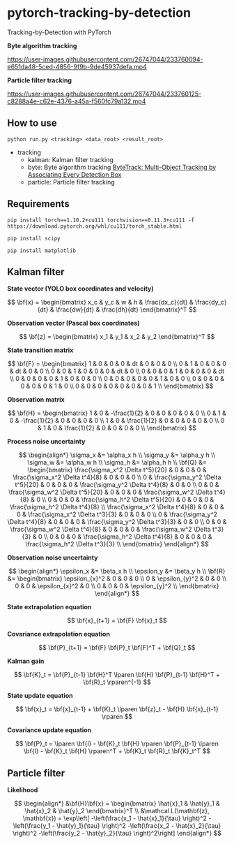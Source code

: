 # pytorch-tracking-by-detection

Tracking-by-Detection with PyTorch

**Byte algorithm tracking**

https://user-images.githubusercontent.com/26747044/233760094-e651da48-5ced-4856-9f9b-9de45937defa.mp4

**Particle filter tracking**

https://user-images.githubusercontent.com/26747044/233760125-c8288a4e-c62e-4376-a45a-f560fc79a132.mp4

## How to use

```shell
python run.py <tracking> <data_root> <result_root>
```

- tracking
  - kalman: Kalman filter tracking
  - byte: Byte algorithm tracking [ByteTrack: Multi-Object Tracking by Associating Every Detection Box](https://arxiv.org/abs/2110.06864)
  - particle: Particle filter tracking

## Requirements

```shell
pip install torch==1.10.2+cu111 torchvision==0.11.3+cu111 -f https://download.pytorch.org/whl/cu111/torch_stable.html

pip install scipy

pip install matplotlib
```

## Kalman filter

**State vector (YOLO box coordinates and velocity)**

$$
\bf{x} =
\begin{bmatrix}
    x_c & y_c & w & h & \frac{dx_c}{dt} & \frac{dy_c}{dt} & \frac{dw}{dt} & \frac{dh}{dt}
\end{bmatrix}^T
$$

**Observation vector (Pascal box coordinates)**

$$
\bf{z} = 
\begin{bmatrix}
x_1 & y_1 & x_2 & y_2
\end{bmatrix}^T
$$

**State transition matrix**

$$
\bf{F} = 
\begin{bmatrix}
    1 & 0 & 0 & 0 & dt & 0 & 0 & 0 \\
    0 & 1 & 0 & 0 & 0 & dt & 0 & 0 \\
    0 & 0 & 1 & 0 & 0 & 0 & dt & 0 \\
    0 & 0 & 0 & 1 & 0 & 0 & 0 & dt \\
    0 & 0 & 0 & 0 & 1 & 0 & 0 & 0 \\
    0 & 0 & 0 & 0 & 0 & 1 & 0 & 0 \\
    0 & 0 & 0 & 0 & 0 & 0 & 1 & 0 \\
    0 & 0 & 0 & 0 & 0 & 0 & 0 & 1 \\
\end{bmatrix}
$$

**Observation matrix**

$$
\bf{H} = 
\begin{bmatrix}
    1 & 0 & -\frac{1}{2} & 0 & 0 & 0 & 0 & 0 \\
    0 & 1 & 0 & -\frac{1}{2} & 0 & 0 & 0 & 0 \\
    1 & 0 & \frac{1}{2} & 0 & 0 & 0 & 0 & 0 \\
    0 & 1 & 0 & \frac{1}{2} & 0 & 0 & 0 & 0 \\
\end{bmatrix}
$$

**Process noise uncertainty**

$$
\begin{align*}
    \sigma_x &= \alpha_x h \\
    \sigma_y &= \alpha_y h \\
    \sigma_w &= \alpha_w h \\
    \sigma_h &= \alpha_h h \\
    \bf{Q} &= 
    \begin{bmatrix}
        \frac{\sigma_x^2 \Delta t^5}{20} & 0 & 0 & 0 & \frac{\sigma_x^2 \Delta t^4}{8} & 0 & 0 & 0 \\
        0 & \frac{\sigma_y^2 \Delta t^5}{20} & 0 & 0 & 0 & \frac{\sigma_y^2 \Delta t^4}{8} & 0 & 0 \\
        0 & 0 & \frac{\sigma_w^2 \Delta t^5}{20} & 0 & 0 & 0 & \frac{\sigma_w^2 \Delta t^4}{8} & 0 \\
        0 & 0 & 0 & \frac{\sigma_h^2 \Delta t^5}{20} & 0 & 0 & 0 & \frac{\sigma_h^2 \Delta t^4}{8} \\
        \frac{\sigma_x^2 \Delta t^4}{8} & 0 & 0 & 0 & \frac{\sigma_x^2 \Delta t^3}{3} & 0 & 0 & 0 \\
        0 & \frac{\sigma_y^2 \Delta t^4}{8} & 0 & 0 & 0 & \frac{\sigma_y^2 \Delta t^3}{3} & 0 & 0 \\
        0 & 0 & \frac{\sigma_w^2 \Delta t^4}{8} & 0 & 0 & 0 & \frac{\sigma_w^2 \Delta t^3}{3} & 0 \\
        0 & 0 & 0 & \frac{\sigma_h^2 \Delta t^4}{8} & 0 & 0 & 0 & \frac{\sigma_h^2 \Delta t^3}{3} \\
    \end{bmatrix}
\end{align*}
$$

**Observation noise uncertainty**

$$
\begin{align*}
    \epsilon_x &= \beta_x h \\
    \epsilon_y &= \beta_y h \\
    \bf{R} &= 
    \begin{bmatrix}
        \epsilon_{x}^2 & 0 & 0 & 0 \\
        0 & \epsilon_{y}^2 & 0 & 0 \\
        0 & 0 & \epsilon_{x}^2 & 0 \\
        0 & 0 & 0 & \epsilon_{y}^2 \\
    \end{bmatrix}
\end{align*}
$$

**State extrapolation equation**

$$
\bf{x}_{t+1} = \bf{F} \bf{x}_t
$$

**Covariance extrapolation equation**

$$
\bf{P}_{t+1} = \bf{F} \bf{P}_t \bf{F}^T + \bf{Q}_t 
$$

**Kalman gain**

$$
\bf{K}_t = \bf{P}_{t-1} \bf{H}^T \lparen \bf{H} \bf{P}_{t-1} \bf{H}^T + \bf{R}_t \rparen^{-1}
$$

**State update equation**

$$
\bf{x}_t = \bf{x}_{t-1} + \bf{K}_t \lparen \bf{z}_t - \bf{H} \bf{x}_{t-1} \rparen
$$

**Covariance update equation**

$$
\bf{P}_t = \lparen \bf{I} - \bf{K}_t \bf{H} \rparen \bf{P}_{t-1} \lparen \bf{I} - \bf{K}_t \bf{H} \rparen^T + \bf{K}_t \bf{R}_t \bf{K}_t^T
$$

## Particle filter

**Likelihood**

$$
\begin{align*}
    &\bf{H}\bf{x} = \begin{bmatrix}
        \hat{x}_1 & \hat{y}_1 & \hat{x}_2 & \hat{y}_2
    \end{bmatrix}^T \\
    &\mathcal L(\mathbf{z}, \mathbf{x}) = \exp\left[ -\left(\frac{x_1 - \hat{x}_1}{\tau} \right)^2 -\left(\frac{y_1 - \hat{y}_1}{\tau} \right)^2 -\left(\frac{x_2 - \hat{x}_2}{\tau} \right)^2 -\left(\frac{y_2 - \hat{y}_2}{\tau} \right)^2\right]
\end{align*}
$$
